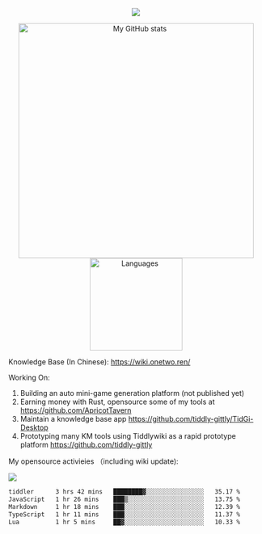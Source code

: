 <a href="https://github.com/linonetwo">
    <p align="center">
        <img src="https://github-profile-trophy.vercel.app/?username=linonetwo&column=7&theme=onedark"/>
    </p>
</a>
<a align="center" href="https://github.com/linonetwo">
  <p align="center">
    <img src="https://github-readme-stats.vercel.app/api?username=linonetwo&show_icons=true&count_private=true" alt="My GitHub stats" width="465"/>
    <img src="https://github-readme-stats.vercel.app/api/top-langs/?username=linonetwo&layout=compact&langs_count=10" alt="Languages" height="183">
  </p>
</a>

Knowledge Base (In Chinese): https://wiki.onetwo.ren/

Working On: 

1. Building an auto mini-game generation platform (not published yet)
1. Earning money with Rust, opensource some of my tools at https://github.com/ApricotTavern
1. Maintain a knowledge base app https://github.com/tiddly-gittly/TidGi-Desktop
1. Prototyping many KM tools using Tiddlywiki as a rapid prototype platform https://github.com/tiddly-gittly

My opensource activieies （including wiki update):

![](https://visitor-badge.glitch.me/badge?page_id=linonetwo.linonetwo)

<!--START_SECTION:waka-->

```txt
tiddler      3 hrs 42 mins   ████████▓░░░░░░░░░░░░░░░░   35.17 %
JavaScript   1 hr 26 mins    ███▒░░░░░░░░░░░░░░░░░░░░░   13.75 %
Markdown     1 hr 18 mins    ███░░░░░░░░░░░░░░░░░░░░░░   12.39 %
TypeScript   1 hr 11 mins    ███░░░░░░░░░░░░░░░░░░░░░░   11.37 %
Lua          1 hr 5 mins     ██▓░░░░░░░░░░░░░░░░░░░░░░   10.33 %
```

<!--END_SECTION:waka-->
